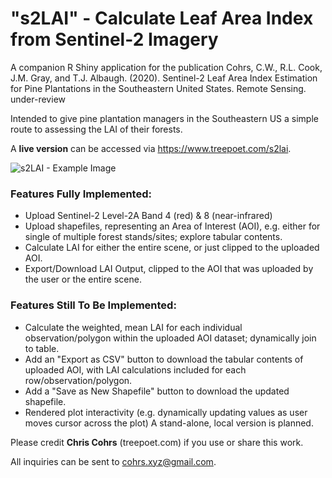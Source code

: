 # "s2LAI" - Calculate Leaf Area Index from Sentinel-2 Imagery

A companion R Shiny application for the publication Cohrs, C.W., R.L. Cook, J.M. Gray, and T.J. Albaugh. (2020). Sentinel-2 Leaf Area Index Estimation for Pine Plantations in the Southeastern United States. Remote Sensing. under-review

Intended to give pine plantation managers in the Southeastern US a simple route to assessing the LAI of their forests.

A **live version** can be accessed via https://www.treepoet.com/s2lai.

![s2LAI - Example Image](https://static.wixstatic.com/media/eae594_b3ca0228d2aa4755ac542b797152bcf4~mv2.png)

### Features Fully Implemented:
- Upload Sentinel-2 Level-2A Band 4 (red) & 8 (near-infrared)
- Upload shapefiles, representing an Area of Interest (AOI), e.g. either for single of multiple forest stands/sites; explore tabular contents.
- Calculate LAI for either the entire scene, or just clipped to the uploaded AOI.
- Export/Download LAI Output, clipped to the AOI that was uploaded by the user or the entire scene.

### Features Still To Be Implemented:
- Calculate the weighted, mean LAI for each individual observation/polygon within the uploaded AOI dataset; dynamically join to table.
- Add an "Export as CSV" button to download the tabular contents of uploaded AOI, with LAI calculations included for each row/observation/polygon.
- Add a "Save as New Shapefile" button to download the updated shapefile.
- Rendered plot interactivity (e.g. dynamically updating values as user moves cursor across the plot)
A stand-alone, local version is planned.

Please credit **Chris Cohrs** (treepoet.com) if you use or share this work. 

All inquiries can be sent to cohrs.xyz@gmail.com. 
